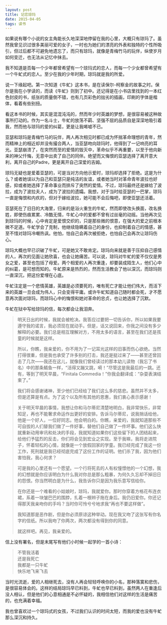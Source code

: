 ```yaml
---
layout: post
title: 记恋琼玛
date: 2015-04-05
tags: 读书
---
```


如果说有哪个小说的女主角能长久地深深地停留在我的心里，大概只有琼玛了。虽然我曾见识过很多美丽可爱的女子，一时也为她们的漂亮的外表和独特的个性所吸引，但过后都不可避免地遗忘了，而只有琼玛，就像是青梅竹马的玩伴，纵使岁月如何变迁，也无法从记忆中抹去。

我不知道是否每一个少年都曾希望有一个琼玛式的恋人，而每一个少女都曾希望有一个牛虻式的恋人。至少在我的少年时期，琼玛就是我的所爱。

说一下缘起吧。第一次知道《牛虻》这本书，是在读保尔-柯察金的故事之时。保尔是我在小学读的，而读《牛虻》则到了初中。还记得是在小书店里找到的一本红色封皮的书，纸张的质量倒不错，也有几页彩色的拙劣的插画，印刷的字体是楷体，看着有些别扭。

看这本书的时候，其实是混混沌沌的，然而年少时英雄的梦想，是很容易被这种故事所打动的。作为一名斗士，牛虻的放荡不羁、坚强不屈的品质自是深深地吸引着我，然而他与琼玛的爱的纠葛，更是让我唏嘘不已。

亚瑟和琼玛是青梅竹马的玩伴，两人再次相见时都已成为怀揣革命理想的青年，然而精神上的相近却并没有撮合两人，当亚瑟吻向琼玛时，他得到了一记响亮的耳光。亚瑟崩溃了，在突然而至的爱情的毁灭中，革命似乎不再重要，以至于他向新来的神父忏悔，无意中出卖了自己的同伴。绝望而又悔恨的亚瑟选择了离开意大利，离开自己的Padre，更是离开自己深爱的吉姆。

琼玛无疑也是爱着亚瑟的，可是当对方向他示爱时，琼玛却选择了拒绝。这是为什么？或者她误以为自己和亚瑟只是纯洁的友谊，或者她当时对革命青年波拉也好感，抑或者她选择了革命事业而排斥了突然的爱情。不过，琼玛最终还是嫁给了波拉，成为了波拉夫人，成为了波拉的遗孀。我想，对于当时给亚瑟的一巴掌，琼玛一直是悔恨和内疚的，但对于嫁给波拉，她可能不会后悔吧，即使亚瑟还活着。

亚瑟死在了旧日的大海里，归来的是浴火重生的牛虻，然而即使改头换面，改名换姓，即使伤痕累累、冷酷无情，牛虻心中的爱都不曾有过丝毫的动摇。当他再次见到琼玛的时候，心中肯定是爱恨交织的，只是那些微的恨意，在强大的爱之前根本微不足道。牛虻学会了克制，他继续隐瞒着自己的身份，也抑制着自己的情感，甚至不惜对琼玛冷嘲热讽。他怕，怕自己会再次被拒绝，也怕自己会再次让琼玛伤心。

琼玛大概也早已识破了牛虻，可是她又不敢肯定。琼玛向来就是善于压抑自己感情的人，再次的见面让她欣喜，也会让她痛苦。可以说，琼玛对牛虻的爱不仅仅是男女之爱，甚至也包括了母爱。两个相爱的人再次重逢，却要装成陌生人，他们心中的纠葛，是可想而知的。牛虻原来是热烈的，然而生活教会了他以深沉，而琼玛则一直深沉，把这份爱埋在心底。

牛虻注定是一个悲情英雄，英雄是必须要死的，唯有死亡才能让他们伟大，而活下来的英雄一旦会成为伟人，只会变得平庸。或许牛虻知道自己随时都会死，才不愿意再次面对琼玛，而琼玛心中的悔恨和她对革命的忠贞，也让她选择了沉默。

牛虻在狱中写给琼玛的信，每次都会让我泪奔。

> 明天日出的时候，我就会被枪决。我答应过要把一切告诉你，所以如果我要遵守我的诺言，我必须现在就动手。但是，话又说回来，你我之间没有多少解释的必要。我们总是相互理解对方，不用太多的语言，甚至在我们还是孩童的时候就是这样。
> 
> 所以，你瞧，我亲爱的，你不用为了一记耳光这样的旧事而伤心欲绝。当然打得很重，但是我也承受了许多别的打击，我还是挺过来了——甚至还曾回击了几次——我还在这儿，就像我们曾经读过的那本幼儿读物（我忘了书名）中的那条鲭鱼一样，“活得又蹦又跳，嗬！”尽管这是我最后的一跳。还有，等到了明天早晨，“Finitala Commedia！”你我会翻译成：“杂耍表演结束了。”
> 
> 我们将会感谢诸神，至少他们已经给了我们这么多的慈悲。虽然并不太多，但是还算是有点。为了这个以及所有其他的恩惠，我们衷心表示感谢！
> 
> 关于明天早晨的事情，我想让你和马尔蒂尼清楚地明白，我非常快乐，非常知足，再也不能奢求命运作出更好的安排。告诉马尔蒂尼，说我捎话给他，他是一个好人，一位好同志。他会明白的。你瞧，亲爱的，我就知道那些不可自拔的人们替我们做了一件好事，替他们自己做了一件坏事。他们这么快就重新动用审讯和处决的手段，我就知道如果你们这些留下的人团结起来，给他们予猛烈的反击，你们将会见到宏业之实现。至于我嘛，我将走进院子，怀着轻松的心情，就像是一个放假回家的学童。我已经完成了我这一份工作，死刑就是我已经彻底完成了这份工作的证明。他们杀了我，因为他们害怕我，我心何求？
> 
> 可是我的心里还有一个愿望。一个行将死去的人有权憧憬他的一个幻想，我的幻想就是你应该明白为什么我对你总是那么粗暴，为何久久忘却不掉旧日的怨恨。你当然明白是为什么，我告诉你只是因为我乐意写信给你。
> 
> 在你还是一个难看的小姑娘时，琼玛，我就爱你。那时你穿着方格花布连衣裙，系着一块皱巴巴的围脖，扎着一根辫子拖在身后。我仍旧爱你。你还记得那天我亲吻你的手吗？当时你可怜兮兮地求我“再也不要这样做”。
> 
> 我知道那是恶作剧，但是你必须原谅这种举动。现在我又吻了这张写有你名字的信纸。所以我吻了你两次，两次都没有得到你的同意。
> 
> 就这样吧。再见，我亲爱的。

信上没有署名，但是末尾写有他们小时候一起学的一首小诗：
>   
> 不管我活着  
> 还是我死亡  
> 我都是一只牛虻  
> 快乐地飞来飞去

当时光流逝，爱的人相继死去，没有人再会轻轻呼唤你的小名，那种落寞和悲伤，是很容易体会的。这样的结局琼玛早已料到，牛虻也早已料到，虽然两人在重逢后没人相认，但是他们的心意相通是不必怀疑的，我相信他们对这样的生活是痛苦的，也充满着幸福。

我也曾喜欢过一个琼玛式的女孩，不过我们认识的时间太短，而我的爱也没有牛虻那么深沉和持久。